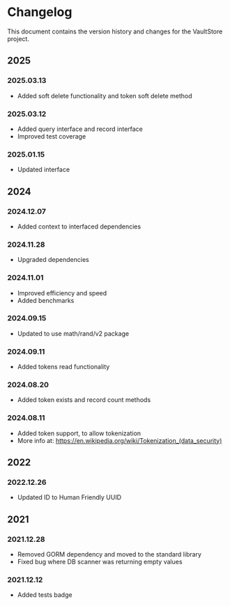# Changelog

This document contains the version history and changes for the VaultStore project.

## 2025

### 2025.03.13
- Added soft delete functionality and token soft delete method

### 2025.03.12
- Added query interface and record interface
- Improved test coverage

### 2025.01.15
- Updated interface

## 2024

### 2024.12.07
- Added context to interfaced dependencies

### 2024.11.28
- Upgraded dependencies

### 2024.11.01
- Improved efficiency and speed
- Added benchmarks

### 2024.09.15
- Updated to use math/rand/v2 package

### 2024.09.11
- Added tokens read functionality

### 2024.08.20
- Added token exists and record count methods

### 2024.08.11
- Added token support, to allow tokenization
- More info at: https://en.wikipedia.org/wiki/Tokenization_(data_security)

## 2022

### 2022.12.26
- Updated ID to Human Friendly UUID

## 2021

### 2021.12.28
- Removed GORM dependency and moved to the standard library
- Fixed bug where DB scanner was returning empty values

### 2021.12.12
- Added tests badge
